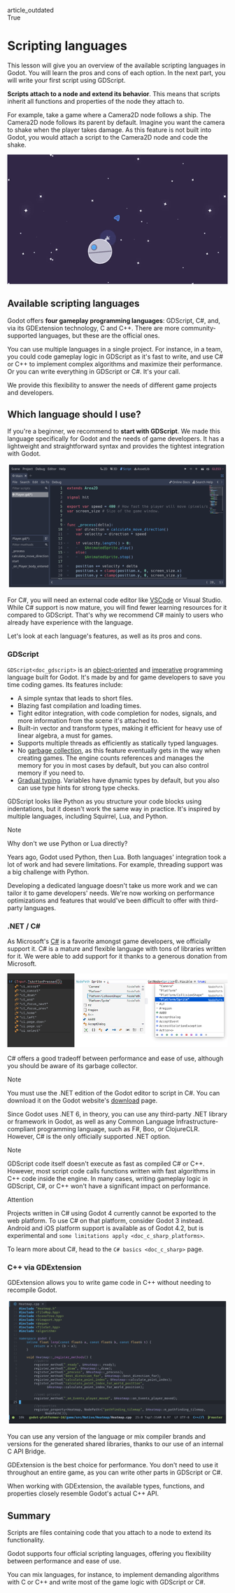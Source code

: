 article\_outdated  
True

# Scripting languages

This lesson will give you an overview of the available scripting
languages in Godot. You will learn the pros and cons of each option. In
the next part, you will write your first script using GDScript.

**Scripts attach to a node and extend its behavior**. This means that
scripts inherit all functions and properties of the node they attach to.

For example, take a game where a Camera2D node follows a ship. The
Camera2D node follows its parent by default. Imagine you want the camera
to shake when the player takes damage. As this feature is not built into
Godot, you would attach a script to the Camera2D node and code the
shake.

![image](img/scripting_camera_shake.gif)

## Available scripting languages

Godot offers **four gameplay programming languages**: GDScript, C#, and,
via its GDExtension technology, C and C++. There are more
community-supported languages, but these are the official ones.

You can use multiple languages in a single project. For instance, in a
team, you could code gameplay logic in GDScript as it's fast to write,
and use C# or C++ to implement complex algorithms and maximize their
performance. Or you can write everything in GDScript or C#. It's your
call.

We provide this flexibility to answer the needs of different game
projects and developers.

## Which language should I use?

If you're a beginner, we recommend to **start with GDScript**. We made
this language specifically for Godot and the needs of game developers.
It has a lightweight and straightforward syntax and provides the
tightest integration with Godot.

![image](img/scripting_gdscript.png)

For C#, you will need an external code editor like
[VSCode](https://code.visualstudio.com/) or Visual Studio. While C#
support is now mature, you will find fewer learning resources for it
compared to GDScript. That's why we recommend C# mainly to users who
already have experience with the language.

Let's look at each language's features, as well as its pros and cons.

### GDScript

`GDScript<doc_gdscript>` is an
[object-oriented](https://en.wikipedia.org/wiki/Object-oriented_programming)
and [imperative](https://en.wikipedia.org/wiki/Imperative_programming)
programming language built for Godot. It's made by and for game
developers to save you time coding games. Its features include:

-   A simple syntax that leads to short files.
-   Blazing fast compilation and loading times.
-   Tight editor integration, with code completion for nodes, signals,
    and more information from the scene it's attached to.
-   Built-in vector and transform types, making it efficient for heavy
    use of linear algebra, a must for games.
-   Supports multiple threads as efficiently as statically typed
    languages.
-   No [garbage
    collection](https://en.wikipedia.org/wiki/Garbage_collection_(computer_science)),
    as this feature eventually gets in the way when creating games. The
    engine counts references and manages the memory for you in most
    cases by default, but you can also control memory if you need to.
-   [Gradual typing](https://en.wikipedia.org/wiki/Gradual_typing).
    Variables have dynamic types by default, but you also can use type
    hints for strong type checks.

GDScript looks like Python as you structure your code blocks using
indentations, but it doesn't work the same way in practice. It's
inspired by multiple languages, including Squirrel, Lua, and Python.

Note

Why don't we use Python or Lua directly?

Years ago, Godot used Python, then Lua. Both languages' integration took
a lot of work and had severe limitations. For example, threading support
was a big challenge with Python.

Developing a dedicated language doesn't take us more work and we can
tailor it to game developers' needs. We're now working on performance
optimizations and features that would've been difficult to offer with
third-party languages.

### .NET / C#

As Microsoft's
[C#](https://en.wikipedia.org/wiki/C_Sharp_(programming_language)) is a
favorite amongst game developers, we officially support it. C# is a
mature and flexible language with tons of libraries written for it. We
were able to add support for it thanks to a generous donation from
Microsoft.

![image](img/scripting_csharp.png)

C# offers a good tradeoff between performance and ease of use, although
you should be aware of its garbage collector.

Note

You must use the .NET edition of the Godot editor to script in C#. You
can download it on the Godot website's
[download](https://godotengine.org/download/) page.

Since Godot uses .NET 6, in theory, you can use any third-party .NET
library or framework in Godot, as well as any Common Language
Infrastructure-compliant programming language, such as F#, Boo, or
ClojureCLR. However, C# is the only officially supported .NET option.

Note

GDScript code itself doesn't execute as fast as compiled C# or C++.
However, most script code calls functions written with fast algorithms
in C++ code inside the engine. In many cases, writing gameplay logic in
GDScript, C#, or C++ won't have a significant impact on performance.

Attention

Projects written in C# using Godot 4 currently cannot be exported to the
web platform. To use C# on that platform, consider Godot 3 instead.
Android and iOS platform support is available as of Godot 4.2, but is
experimental and `some limitations apply <doc_c_sharp_platforms>`.

To learn more about C#, head to the `C# basics <doc_c_sharp>` page.

### C++ via GDExtension

GDExtension allows you to write game code in C++ without needing to
recompile Godot.

![image](img/scripting_cpp.png)

You can use any version of the language or mix compiler brands and
versions for the generated shared libraries, thanks to our use of an
internal C API Bridge.

GDExtension is the best choice for performance. You don't need to use it
throughout an entire game, as you can write other parts in GDScript or
C#.

When working with GDExtension, the available types, functions, and
properties closely resemble Godot's actual C++ API.

## Summary

Scripts are files containing code that you attach to a node to extend
its functionality.

Godot supports four official scripting languages, offering you
flexibility between performance and ease of use.

You can mix languages, for instance, to implement demanding algorithms
with C or C++ and write most of the game logic with GDScript or C#.
